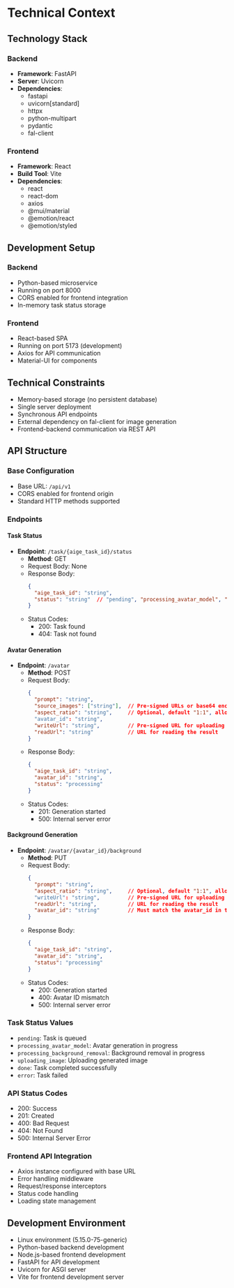 # Technical Context

## Technology Stack
### Backend
- **Framework**: FastAPI
- **Server**: Uvicorn
- **Dependencies**:
  - fastapi
  - uvicorn[standard]
  - httpx
  - python-multipart
  - pydantic
  - fal-client

### Frontend
- **Framework**: React
- **Build Tool**: Vite
- **Dependencies**:
  - react
  - react-dom
  - axios
  - @mui/material
  - @emotion/react
  - @emotion/styled

## Development Setup
### Backend
- Python-based microservice
- Running on port 8000
- CORS enabled for frontend integration
- In-memory task status storage

### Frontend
- React-based SPA
- Running on port 5173 (development)
- Axios for API communication
- Material-UI for components

## Technical Constraints
- Memory-based storage (no persistent database)
- Single server deployment
- Synchronous API endpoints
- External dependency on fal-client for image generation
- Frontend-backend communication via REST API

## API Structure
### Base Configuration
- Base URL: `/api/v1`
- CORS enabled for frontend origin
- Standard HTTP methods supported

### Endpoints

#### Task Status
- **Endpoint**: `/task/{aige_task_id}/status`
  - **Method**: GET
  - Request Body: None
  - Response Body:
    ```json
    {
      "aige_task_id": "string",
      "status": "string"  // "pending", "processing_avatar_model", "processing_background_removal", "uploading_image", "done", "error"
    }
    ```
  - Status Codes:
    - 200: Task found
    - 404: Task not found

#### Avatar Generation
- **Endpoint**: `/avatar`
  - **Method**: POST
  - Request Body:
    ```json
    {
      "prompt": "string",
      "source_images": ["string"],  // Pre-signed URLs or base64 encoded strings for reference images
      "aspect_ratio": "string",     // Optional, default "1:1", allowed values 1:1, 16:9, 9:16, 3:4, 4:3
      "avatar_id": "string",
      "writeUrl": "string",         // Pre-signed URL for uploading the result
      "readUrl": "string"           // URL for reading the result
    }
    ```
  - Response Body:
    ```json
    {
      "aige_task_id": "string",
      "avatar_id": "string",
      "status": "processing"
    }
    ```
  - Status Codes:
    - 201: Generation started
    - 500: Internal server error

#### Background Generation
- **Endpoint**: `/avatar/{avatar_id}/background`
  - **Method**: PUT
  - Request Body:
    ```json
    {
      "prompt": "string",
      "aspect_ratio": "string",     // Optional, default "1:1", allowed values 1:1, 16:9, 9:16, 3:4, 4:3
      "writeUrl": "string",         // Pre-signed URL for uploading the result
      "readUrl": "string",          // URL for reading the result
      "avatar_id": "string"         // Must match the avatar_id in the path
    }
    ```
  - Response Body:
    ```json
    {
      "aige_task_id": "string",
      "avatar_id": "string",
      "status": "processing"
    }
    ```
  - Status Codes:
    - 200: Generation started
    - 400: Avatar ID mismatch
    - 500: Internal server error

### Task Status Values
- `pending`: Task is queued
- `processing_avatar_model`: Avatar generation in progress
- `processing_background_removal`: Background removal in progress
- `uploading_image`: Uploading generated image
- `done`: Task completed successfully
- `error`: Task failed

### API Status Codes
- 200: Success
- 201: Created
- 400: Bad Request
- 404: Not Found
- 500: Internal Server Error

### Frontend API Integration
- Axios instance configured with base URL
- Error handling middleware
- Request/response interceptors
- Status code handling
- Loading state management

## Development Environment
- Linux environment (5.15.0-75-generic)
- Python-based backend development
- Node.js-based frontend development
- FastAPI for API development
- Uvicorn for ASGI server
- Vite for frontend development server 